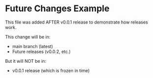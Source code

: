 # Future Changes Example

This file was added AFTER v0.0.1 release to demonstrate how releases work.

This change will be in:
- main branch (latest)
- Future releases (v0.0.2, etc.)

But it will NOT be in:
- v0.0.1 release (which is frozen in time)